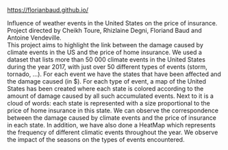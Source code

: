 https://florianbaud.github.io/

Influence of weather events in the United States on the price of insurance. <br>
Project directed by Cheikh Toure, Rhizlaine Degni, Floriand Baud and Antoine Vendeville. <br>
This project aims to highlight the link between the damage caused by climate events in the US and the price of home insurance. We used a dataset that lists more than 50 000 climate events in the United States during the year 2017, with just over 50 different types of events (storm, tornado, ...). For each event we have the states that have been affected and the damage caused (in $). For each type of event, a map of the United States has been created where each state is colored according to the amount of damage caused by all such accumulated events. Next to it is a cloud of words: each state is represented with a size proportional to the price of home insurance in this state. We can observe the correspondence between the damage caused by climate events and the price of insurance in each state. In addition, we have also done a HeatMap which represents the frequency of different climatic events throughout the year. We observe the impact of the seasons on the types of events encountered.
